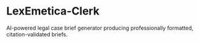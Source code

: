 # LexEmetica-Clerk
AI-powered legal case brief generator producing professionally formatted, citation-validated briefs.
